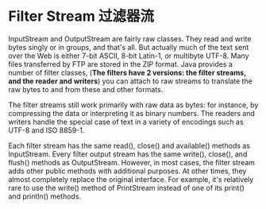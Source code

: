 # Filter Stream 过滤器流

InputStream and OutputStream are fairly raw classes. They read 
and write bytes singly or in groups, and that's all. But actually 
much of the text sent over the Web is either 7-bit ASCII, 
8-bit Latin-1, or multibyte UTF-8. Many files transferred by FTP
are stored in the ZIP format. Java provides a number of filter
classes, (**The filters have 2 versions: the filter streams, and the
reader and writers**) you can attach to raw streams to translate the 
raw bytes to and from these and other formats.

The filter streams still work primarily with raw data as bytes: for 
instance, by compressing the data or interpreting it as binary numbers.
The readers and writers handle the special case of text in a variety
of encodings such as UTF-8 and ISO 8859-1. 

Each filter stream has the same read(), close() and available() methods as 
InputStream. Every filter output stream has the same write(), close(), and flush()
methods as OutputStream. However, in most cases, the filter stream adds other
public methods with additional purposes. At other times, they almost 
completely replace the original interface. For example, it's relatively rare
to use the write() method of PrintStream instead of one of its print() and println()
methods. 
